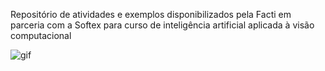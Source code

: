 Repositório de atividades e exemplos disponibilizados pela Facti em parceria com a Softex para curso de inteligência artificial aplicada à visão computacional

![gif](https://github.com/pizza2u/IA/blob/main/animated-img1.gif)
